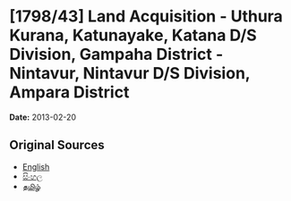 # [1798/43] Land Acquisition - Uthura Kurana, Katunayake, Katana D/S Division, Gampaha District - Nintavur, Nintavur D/S Division, Ampara District

**Date:** 2013-02-20

## Original Sources

- [English](https://documents.gov.lk/view/extra-gazettes/2013/2/1798-43_E.pdf)
- [සිංහල](https://documents.gov.lk/view/extra-gazettes/2013/2/1798-43_S.pdf)
- [தமிழ்](https://documents.gov.lk/view/extra-gazettes/2013/2/1798-43_T.pdf)
